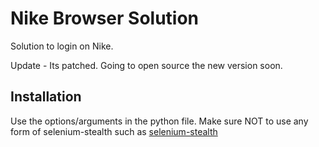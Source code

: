 # Nike Browser Solution
Solution to login on Nike.

Update - Its patched. Going to open source the new version soon. 

## Installation

Use the options/arguments in the python file. Make sure NOT to use any form of selenium-stealth such as [selenium-stealth](https://pypi.org/project/selenium-stealth/)
